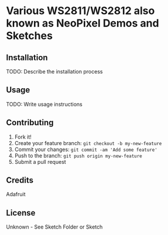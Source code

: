 # Various WS2811/WS2812 also known as NeoPixel Demos and Sketches

## Installation

TODO: Describe the installation process

## Usage

TODO: Write usage instructions

## Contributing

1. Fork it!
2. Create your feature branch: `git checkout -b my-new-feature`
3. Commit your changes: `git commit -am 'Add some feature'`
4. Push to the branch: `git push origin my-new-feature`
5. Submit a pull request

## Credits

Adafruit 

## License

Unknown - See Sketch Folder or Sketch
